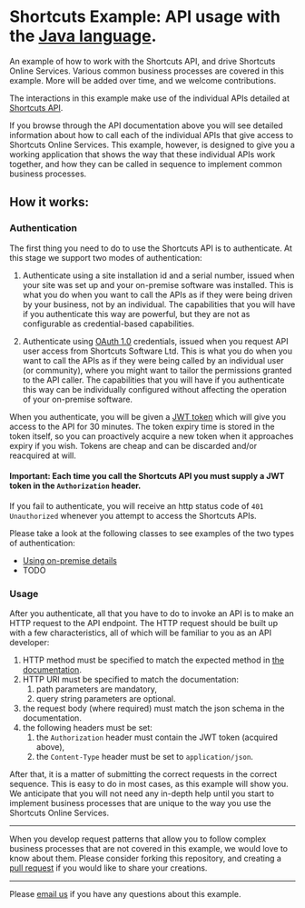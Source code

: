 
# Shortcuts Example: API usage with the [Java language](http://java.oracle.com).

An example of how to work with the Shortcuts API, and drive Shortcuts 
Online Services. Various common business processes are covered in this
example. More will be added over time, and we welcome contributions.

The interactions in this example make use of the individual APIs detailed 
at [Shortcuts API](http://www.shortcutssoftware.io/developer/).

If you browse through the API documentation above you will see 
detailed information about how to call each of the individual 
APIs that give access to Shortcuts Online Services. This example, 
however, is designed to give you a working application that shows 
the way that these individual APIs work together, and how they 
can be called in sequence to implement common business processes.

## How it works:

### Authentication

The first thing you need to do to use the Shortcuts API is to 
authenticate. At this stage we support two modes of authentication:

1. Authenticate using a site installation id and a serial number,
issued when your site was set up and your on-premise software was
installed. This is what you do when you want to call the APIs as 
if they were being driven by your business, not by an individual. 
The capabilities that you will have if you authenticate this way 
are powerful, but they are not as configurable as credential-based 
capabilities.

1. Authenticate using [OAuth 1.0](https://en.wikipedia.org/wiki/OAuth)
credentials, issued when you request API user access from Shortcuts
Software Ltd. This is what you do when you want to call the APIs 
as if they were being called by an individual user (or community),
where you might want to tailor the permissions granted to the
API caller. The capabilities that you will have if you authenticate
this way can be individually configured without affecting the
operation of your on-premise software.

When you authenticate, you will be given a [JWT token](http://jwt.io)
which will give you access to the API for 30 minutes. The token expiry 
time is stored in the token itself, so you can proactively acquire
a new token when it approaches expiry if you wish. Tokens are cheap
and can be discarded and/or reacquired at will.

#### Important: Each time you call the Shortcuts API you must supply a JWT token in the `Authorization` header.

If you fail to authenticate, you will receive an http status code of 
`401 Unauthorized` whenever you attempt to access the Shortcuts APIs.

Please take a look at the following classes to see examples of
the two types of authentication:

- [Using on-premise details](./src/main/java/com/shortcuts/example/java/authentication/JWTSerialNumberAuthenticationService.java)
- TODO

### Usage

After you authenticate, all that you have to do to invoke an API is
to make an HTTP request to the API endpoint. The HTTP request should
be built up with a few characteristics, all of which will be familiar 
to you as an API developer:

1. HTTP method must be specified to match the expected method in [the documentation](http://www.shortcutssoftware.io/developer/).
1. HTTP URI must be specified to match the documentation:
    1. path parameters are mandatory,
    1. query string parameters are optional.
1. the request body (where required) must match the json schema in the documentation.
1. the following headers must be set:
    1. the `Authorization` header must contain the JWT token (acquired above),
    1. the `Content-Type` header must be set to `application/json`.

After that, it is a matter of submitting the correct requests in the correct
sequence. This is easy to do in most cases, as this example will show you. 
We anticipate that you will not need any in-depth help until you start to
implement business processes that are unique to the way you use the
Shortcuts Online Services. 

---

When you develop request patterns that allow you to follow complex
business processes that are not covered in this example, we would love 
to know about them. Please consider forking this repository, and creating 
a [pull request](https://help.github.com/articles/about-pull-requests/)
if you would like to share your creations. 

---

Please [email us](mailto:rob.barrett@shortcuts.com.au) 
if you have any questions about this example.



